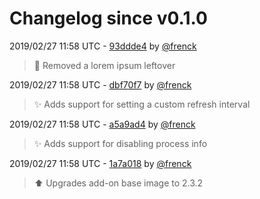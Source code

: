 # Changelog since v0.1.0

2019/02/27 11:58 UTC - [93ddde4](https://github.com/hassio-addons/addon-glances/commit/93ddde4112780b5047ef6d0f0638404b1872575f) by [@frenck](https://github.com/frenck)
> :shirt: Removed a lorem ipsum leftover 

2019/02/27 11:58 UTC - [dbf70f7](https://github.com/hassio-addons/addon-glances/commit/dbf70f7c4fef8386d1872dc3ced7964dc05fb8d2) by [@frenck](https://github.com/frenck)
> :sparkles: Adds support for setting a custom refresh interval 

2019/02/27 11:58 UTC - [a5a9ad4](https://github.com/hassio-addons/addon-glances/commit/a5a9ad4be7f0fb98c0a5bf96ef3aeb429df10f94) by [@frenck](https://github.com/frenck)
> :sparkles: Adds support for disabling process info 

2019/02/27 11:58 UTC - [1a7a018](https://github.com/hassio-addons/addon-glances/commit/1a7a018759ca540331de8067a36d4bb8e14d85cd) by [@frenck](https://github.com/frenck)
> :arrow_up: Upgrades add-on base image to 2.3.2 

